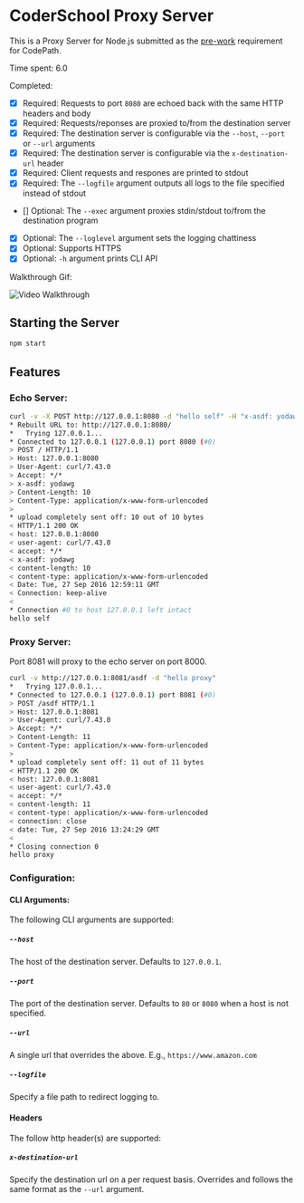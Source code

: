 # CoderSchool Proxy Server

This is a Proxy Server for Node.js submitted as the [pre-work](http://courses.codepath.com/snippets/intro_to_nodejs/prework) requirement for CodePath.

Time spent: 6.0

Completed:

* [x] Required: Requests to port `8080` are echoed back with the same HTTP headers and body
* [x] Required: Requests/reponses are proxied to/from the destination server
* [x] Required: The destination server is configurable via the `--host`, `--port`  or `--url` arguments
* [x] Required: The destination server is configurable via the `x-destination-url` header
* [x] Required: Client requests and respones are printed to stdout
* [x] Required: The `--logfile` argument outputs all logs to the file specified instead of stdout
* [] Optional: The `--exec` argument proxies stdin/stdout to/from the destination program
* [x] Optional: The `--loglevel` argument sets the logging chattiness
* [x] Optional: Supports HTTPS
* [x] Optional: `-h` argument prints CLI API

Walkthrough Gif:

![Video Walkthrough](walkthrough.gif)

## Starting the Server

```bash
npm start
```

## Features

### Echo Server:

```bash
curl -v -X POST http://127.0.0.1:8080 -d "hello self" -H "x-asdf: yodawg"
* Rebuilt URL to: http://127.0.0.1:8080/
*   Trying 127.0.0.1...
* Connected to 127.0.0.1 (127.0.0.1) port 8080 (#0)
> POST / HTTP/1.1
> Host: 127.0.0.1:8080
> User-Agent: curl/7.43.0
> Accept: */*
> x-asdf: yodawg
> Content-Length: 10
> Content-Type: application/x-www-form-urlencoded
>
* upload completely sent off: 10 out of 10 bytes
< HTTP/1.1 200 OK
< host: 127.0.0.1:8080
< user-agent: curl/7.43.0
< accept: */*
< x-asdf: yodawg
< content-length: 10
< content-type: application/x-www-form-urlencoded
< Date: Tue, 27 Sep 2016 12:59:11 GMT
< Connection: keep-alive
<
* Connection #0 to host 127.0.0.1 left intact
hello self
```

### Proxy Server:

Port 8081 will proxy to the echo server on port 8000.

```bash
curl -v http://127.0.0.1:8081/asdf -d "hello proxy"
*   Trying 127.0.0.1...
* Connected to 127.0.0.1 (127.0.0.1) port 8081 (#0)
> POST /asdf HTTP/1.1
> Host: 127.0.0.1:8081
> User-Agent: curl/7.43.0
> Accept: */*
> Content-Length: 11
> Content-Type: application/x-www-form-urlencoded
>
* upload completely sent off: 11 out of 11 bytes
< HTTP/1.1 200 OK
< host: 127.0.0.1:8081
< user-agent: curl/7.43.0
< accept: */*
< content-length: 11
< content-type: application/x-www-form-urlencoded
< connection: close
< date: Tue, 27 Sep 2016 13:24:29 GMT
<
* Closing connection 0
hello proxy
```

### Configuration:

#### CLI Arguments:

The following CLI arguments are supported:

##### `--host`

The host of the destination server. Defaults to `127.0.0.1`.

##### `--port`

The port of the destination server. Defaults to `80` or `8080` when a host is not specified.

##### `--url`

A single url that overrides the above. E.g., `https://www.amazon.com`

##### `--logfile`

Specify a file path to redirect logging to.

#### Headers

The follow http header(s) are supported:

##### `x-destination-url`

Specify the destination url on a per request basis. Overrides and follows the same format as the `--url` argument.
